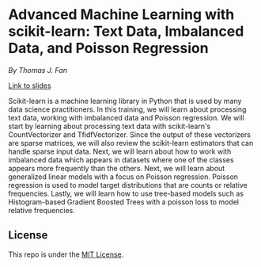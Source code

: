 # Advanced Machine Learning with scikit-learn: Text Data, Imbalanced Data, and Poisson Regression

*By Thomas J. Fan*

[Link to slides](https://thomasjpfan.github.io/ml-workshop-intermediate-advanced/)

Scikit-learn is a machine learning library in Python that is used by many data science practitioners. In this training, we will learn about processing text data, working with imbalanced data and Poisson regression. We will start by learning about processing text data with scikit-learn's CountVectorizer and TfidfVectorizer. Since the output of these vectorizers are sparse matrices, we will also review the scikit-learn estimators that can handle sparse input data. Next, we will learn about how to work with imbalanced data which appears in datasets where one of the classes appears more frequently than the others. Next, we will learn about generalized linear models with a focus on Poisson regression. Poisson regression is used to model target distributions that are counts or relative frequencies.  Lastly, we will learn how to use tree-based models such as Histogram-based Gradient Boosted Trees with a poisson loss to model relative frequencies.

## License

This repo is under the [MIT License](LICENSE).
